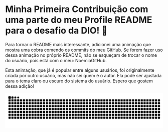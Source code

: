# Minha Primeira Contribuição com uma parte do meu Profile README para o desafio da DIO! 🌟

Para tornar o README mais interessante, adicionei uma animação que mostra uma cobra comendo os commits do meu GitHub.
Se forem fazer uso dessa animação no próprio README, não se esqueçam de trocar o nome do usuário, pois está com o meu: NoemiaGitHub.

Esta animação, que já é popular entre alguns usuários, foi originalmente criada por outro usuário, mas não sei quem é o autor.
Ela pode ser ajustada para o tema claro ou escuro do sistema do usuário. Espero que gostem dessa adição!

<picture>
  <source media="(prefers-color-scheme: dark)" srcset="https://raw.githubusercontent.com/NoemiaGitHub/NoemiaGitHub/output/github-contribution-grid-snake-dark.svg">
  <source media="(prefers-color-scheme: light)" srcset="https://raw.githubusercontent.com/NoemiaGitHub/NoemiaGitHub/output/github-contribution-grid-snake-dark.svg">
  <img alt="github contribution grid snake animation" src="https://raw.githubusercontent.com/NoemiaGitHub/NoemiaGitHub/output/github-contribution-grid-snake.svg" style="visibility:visible;max-width:100%;">
</picture>
